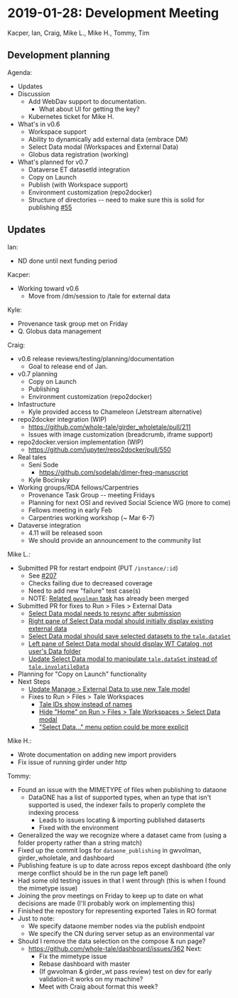 2019-01-28: Development Meeting
===============================
Kacper, Ian, Craig, Mike L., Mike H., Tommy, Tim

Development planning
--------------------

Agenda:
* Updates
* Discussion
    * Add WebDav support to documentation. 
        * What about UI for getting the key?
    * Kubernetes ticket for Mike H.
* What's in v0.6
    * Workspace support
    * Ability to dynamically add external data (embrace DM)
    * Select Data modal (Workspaces and External Data)
    * Globus data registration (working)
* What's planned for v0.7
    * Dataverse ET datasetId integration
    * Copy on Launch
    * Publish (with Workspace support)
    * Environment customization (repo2docker)
    * Structure of directories -- need to make sure this is solid for publishing [#55](https://github.com/whole-tale/whole-tale/issues/55)


Updates
-------

Ian:
* ND done until next funding period

Kacper:
* Working toward v0.6
    * Move from /dm/session to /tale for external data

Kyle:
* Provenance task group met on Friday
* Q. Globus data management

Craig:
* v0.6 release reviews/testing/planning/documentation
    * Goal to release end of Jan.
* v0.7 planning
    * Copy on Launch
    * Publishing
    * Environment customization (repo2docker)
* Infastructure
    * Kyle provided access to Chameleon (Jetstream alternative)
* repo2docker integration (WIP)
    * https://github.com/whole-tale/girder_wholetale/pull/211
    * Issues with image customization (breadcrumb, iframe support)
* repo2docker.version implementation (WIP)
    * https://github.com/jupyter/repo2docker/pull/550
* Real tales
    * Seni Sode
        * https://github.com/sodelab/dimer-freq-manuscript
    * Kyle Bocinsky
* Working groups/RDA fellows/Carpentries
    * Provenance Task Group -- meeting Fridays
    * Planning for next OSI and revived Social Science WG (more to come)
    * Fellows meeting in early Feb
    * Carpentries working workshop (~ Mar 6-7)
* Dataverse integration
    * 4.11 will be released soon
    * We should provide an announcement to the community list


Mike L.:
* Submitted PR for restart endpoint (PUT `/instance/:id`)
    * See [#207](https://app.zenhub.com/workspaces/59ee2631bedf0a4d94326094/issues/whole-tale/girder_wholetale/207)
    * Checks failing due to decreased coverage
    * Need to add new "failure" test case(s)
    * NOTE: [Related `gwvolman` task](https://app.zenhub.com/workspaces/59ee2631bedf0a4d94326094/issues/whole-tale/gwvolman/41) has already been merged
* Submitted PR for fixes to Run > Files > External Data
    * [Select Data modal needs to resync after submission](https://app.zenhub.com/workspaces/59ee2631bedf0a4d94326094/issues/whole-tale/dashboard/350)
    * [Right pane of Select Data modal should initially display existing external data](https://app.zenhub.com/workspaces/59ee2631bedf0a4d94326094/issues/whole-tale/dashboard/352)
    * [Select Data modal should save selected datasets to the `tale.dataSet`](https://app.zenhub.com/workspaces/59ee2631bedf0a4d94326094/issues/whole-tale/dashboard/353)
    * [Left pane of Select Data modal should display WT Catalog, not user's Data folder](https://app.zenhub.com/workspaces/59ee2631bedf0a4d94326094/issues/whole-tale/dashboard/354)
    * [Update Select Data modal to manipulate `tale.dataSet` instead of `tale.involatileData`](https://app.zenhub.com/workspaces/59ee2631bedf0a4d94326094/issues/whole-tale/dashboard/355)
* Planning for "Copy on Launch" functionality
* Next Steps
    * [Update Manage > External Data to use new Tale model](https://app.zenhub.com/workspaces/59ee2631bedf0a4d94326094/issues/whole-tale/dashboard/357)
    * Fixes to Run > Files > Tale Workspaces
        * [Tale IDs show instead of names](https://app.zenhub.com/workspaces/59ee2631bedf0a4d94326094/issues/whole-tale/dashboard/364)
        * [Hide "Home" on Run > Files > Tale Workspaces > Select Data modal](https://app.zenhub.com/workspaces/59ee2631bedf0a4d94326094/issues/whole-tale/dashboard/363)
        * ["Select Data..." menu option could be more explicit](https://app.zenhub.com/workspaces/59ee2631bedf0a4d94326094/issues/whole-tale/dashboard/365)

Mike H.:
 * Wrote documentation on adding new import providers
 * Fix issue of running girder under http

Tommy:
 * Found an issue with the MIMETYPE of files when publishing to dataone
     * DataONE has a list of supported types, when an type that isn't supported is used, the indexer fails to properly complete the indexing process
         * Leads to issues locating & importing published dataserts
         * Fixed with the environment
 * Generalized the way we recognize where a dataset came from (using a folder property rather than a string match)
 * Fixed up the commit logs for `dataone_publishing` in gwvolman, girder_wholetale, and dashboard
 * Publishing feature is up to date across repos except dashboard (the only merge conflict should be in the run page left panel)
 * Had some old testing issues in that I went through (this is when I found the mimetype issue)
 * Joining the prov meetings on Friday to keep up to date on what decisions are made (I'll probably work on implementing this)
 * Finished the repostory for representing exported Tales in RO format
 * Just to note:
     * We specify dataone member nodes via the publish endpoint
     * We specify the CN during server setup as an environmental var
 * Should I remove the data selection on the compose & run page?
     * https://github.com/whole-tale/dashboard/issues/362
Next: 
        * Fix the mimetype issue
        * Rebase dashboard with master
        * (If gwvolman & girder_wt pass review) test on dev for early validation-it works on my machine?
        * Meet with Craig about format this week?


